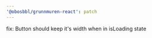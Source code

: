 ```yaml
---
'@obosbbl/grunnmuren-react': patch
---
```


fix: Button should keep it's width when in isLoading state
